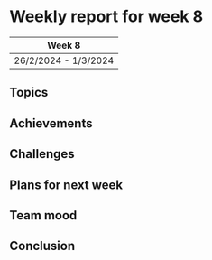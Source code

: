 # Weekly report for week 8

| Week 8 |
| --- |
| 26/2/2024 - 1/3/2024 |

## Topics

## Achievements

## Challenges

## Plans for next week

## Team mood

## Conclusion